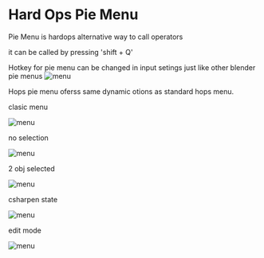 # Hard Ops Pie Menu

Pie Menu is hardops alternative way to call operators

it can be called by pressing 'shift + Q' 

Hotkey for pie menu can be changed in input setings just like other blender pie menus 
![menu](https://raw.githubusercontent.com/mx1001/hardops_manual/master/docs/Hops/menus/img/pie/hotkey.png)

Hops pie menu oferss same dynamic otions as standard hops menu. 

clasic menu 

![menu](https://raw.githubusercontent.com/mx1001/hardops_manual/master/docs/Hops/menus/img/pie/classic.png)

no selection

![menu](https://raw.githubusercontent.com/mx1001/hardops_manual/master/docs/Hops/menus/img/pie/nosel.png)

2 obj selected 

![menu](https://raw.githubusercontent.com/mx1001/hardops_manual/master/docs/Hops/menus/img/pie/2sel.png)

csharpen state

![menu](https://raw.githubusercontent.com/mx1001/hardops_manual/master/docs/Hops/menus/img/pie/csharp.png)

edit mode

![menu](https://raw.githubusercontent.com/mx1001/hardops_manual/master/docs/Hops/menus/img/pie/edit.png)